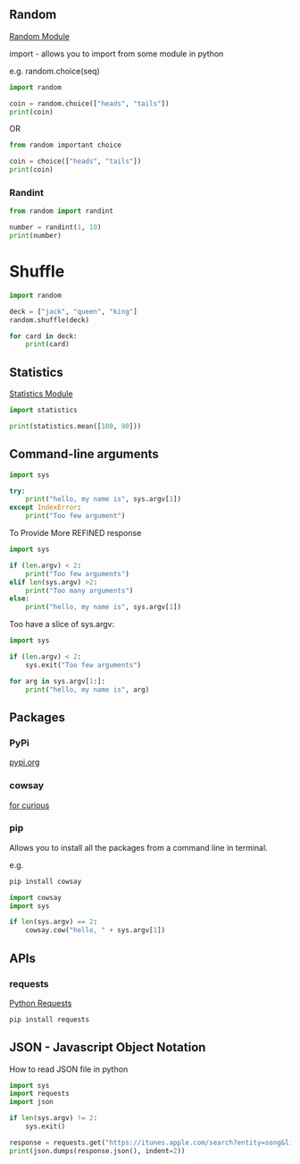 ## Random ##
[Random Module](docs.python.org/3/library/random.html)

import - allows you to import from some module in python

e.g.
random.choice(seq)

```python
import random

coin = random.choice(["heads", "tails"])
print(coin)
```

OR

```python
from random important choice 

coin = choice(["heads", "tails"])
print(coin)
```

### Randint ###

```python
from random import randint

number = randint(1, 10)
print(number)
```

# Shuffle

```python
import random

deck = ["jack", "queen", "king"]
random.shuffle(deck)

for card in deck:
    print(card)
```

## Statistics ##
[Statistics Module](docs.python.org/3/library/statistics.html)

```python
import statistics

print(statistics.mean([100, 90]))
```

## Command-line arguments ##

```python
import sys

try:
    print("hello, my name is", sys.argv[1])
except IndexError:
    print("Too few argument")
```

To Provide More REFINED response

```python
import sys

if (len.argv) < 2:
    print("Too few arguments")
elif len(sys.argv) >2:
    print("Too many arguments")
else:
    print("hello, my name is", sys.argv[1])
```

Too have a slice of sys.argv:

```python
import sys

if (len.argv) < 2:
    sys.exit("Too few arguments")

for arg in sys.argv[1:]:
    print("hello, my name is", arg)
```

## Packages ##

### PyPi ##

[pypi.org](pypi.org)

### cowsay ###

[for curious](pypi.org/project/cowsay)

### pip ###

Allows you to install all the packages from a command line in terminal.

e.g.

```python
pip install cowsay
```
```python
import cowsay
import sys

if len(sys.argv) == 2:
    cowsay.cow("hello, " + sys.argv[1])
```

## APIs ##

### requests ###

[Python Requests](docs.python-requests.org)

```python
pip install requests
```

## JSON - Javascript Object Notation ##

How to read JSON file in python

```python
import sys
import requests
import json

if len(sys.argv) != 2:
    sys.exit()

response = requests.get("https://itunes.apple.com/search?entity=song&limit=1&term=" + sys.argv[1])
print(json.dumps(response.json(), indent=2))
```










